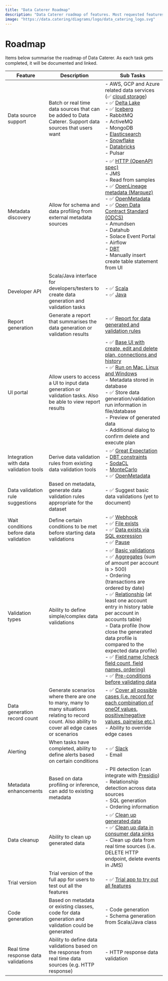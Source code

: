 ```yaml
---
title: "Data Caterer Roadmap"
description: "Data Caterer roadmap of features. Most requested features for test data management tools."
image: "https://data.catering/diagrams/logo/data_catering_logo.svg"
---
```


# Roadmap

Items below summarise the roadmap of Data Caterer. As each task gets completed, it will be documented and linked.

| Feature                                | Description                                                                                                                                         | Sub Tasks                                                                                                                                                                                                                                                                                                                                                                                                                                                                                                                                                                                                                                                                                                                                                                                   |
|----------------------------------------|-----------------------------------------------------------------------------------------------------------------------------------------------------|---------------------------------------------------------------------------------------------------------------------------------------------------------------------------------------------------------------------------------------------------------------------------------------------------------------------------------------------------------------------------------------------------------------------------------------------------------------------------------------------------------------------------------------------------------------------------------------------------------------------------------------------------------------------------------------------------------------------------------------------------------------------------------------------|
| Data source support                    | Batch or real time data sources that can be added to Data Caterer. Support data sources that users want                                             | - AWS, GCP and Azure related data services (:white_check_mark: [cloud storage](../docs/advanced.md#cloud-storage))<br>- :white_check_mark: [Delta Lake](../docs/guide/data-source/file/delta-lake.md)<br>- :white_check_mark: [Iceberg](../docs/guide/data-source/file/iceberg.md)<br>- RabbitMQ<br>- ActiveMQ<br>- MongoDB<br>- [Elasticsearch](https://github.com/data-catering/data-caterer/issues/7)<br>- [Snowflake](https://github.com/data-catering/data-caterer/issues/6)<br>- [Databricks](https://github.com/data-catering/data-caterer/issues/5)<br>- Pulsar                                                                                                                                                                                                                     |
| Metadata discovery                     | Allow for schema and data profiling from external metadata sources                                                                                  | - :white_check_mark: [HTTP (OpenAPI spec)](../docs/guide/data-source/http/http.md)<br>- JMS<br>- Read from samples<br>- :white_check_mark: [OpenLineage metadata (Marquez)](../docs/guide/data-source/metadata/marquez.md)<br>- :white_check_mark: [OpenMetadata](../docs/guide/data-source/metadata/open-metadata.md)<br>- :white_check_mark: [Open Data Contract Standard (ODCS)](https://github.com/data-catering/data-caterer/issues/9)<br>- Amundsen<br>- Datahub<br>- Solace Event Portal<br>- Airflow<br>- [DBT](https://github.com/data-catering/data-caterer/issues/8)<br>- Manually insert create table statement from UI                                                                                                                                                         |
| Developer API                          | Scala/Java interface for developers/testers to create data generation and validation tasks                                                          | - :white_check_mark: [Scala](https://github.com/data-catering/data-caterer-example)<br>- :white_check_mark: [Java](https://github.com/data-catering/data-caterer-example)                                                                                                                                                                                                                                                                                                                                                                                                                                                                                                                                                                                                                   |
| Report generation                      | Generate a report that summarises the data generation or validation results                                                                         | - :white_check_mark: [Report for data generated and validation rules](../sample/report/html/index.html)                                                                                                                                                                                                                                                                                                                                                                                                                                                                                                                                                                                                                                                                                     |
| UI portal                              | Allow users to access a UI to input data generation or validation tasks. Also be able to view report results                                        | - :white_check_mark: [Base UI with create, edit and delete plan, connections and history](../get-started/quick-start.md)<br>- :white_check_mark: [Run on Mac, Linux and Windows](../get-started/quick-start.md)<br>- Metadata stored in database<br>- :white_check_mark: Store data generation/validation run information in file/database<br>- Preview of generated data<br>- Additional dialog to confirm delete and execute plan                                                                                                                                                                                                                                                                                                                                                         |                                  
| Integration with data validation tools | Derive data validation rules from existing data validation tools                                                                                    | - :white_check_mark: [Great Expectation](../docs/validation/external-source-validation.md#great-expectations)<br>- [DBT constraints](https://docs.getdbt.com/reference/resource-properties/constraints)<br>- [SodaCL](https://docs.soda.io/soda-cl/soda-cl-overview.html)<br>- [MonteCarlo](https://docs.getmontecarlo.com/docs/monitors-as-code)<br>- :white_check_mark: [OpenMetadata](../docs/validation/external-source-validation.md#openmetadata)                                                                                                                                                                                                                                                                                                                                     |
| Data validation rule suggestions       | Based on metadata, generate data validation rules appropriate for the dataset                                                                       | - :white_check_mark: Suggest basic data validations (yet to document)                                                                                                                                                                                                                                                                                                                                                                                                                                                                                                                                                                                                                                                                                                                       |
| Wait conditions before data validation | Define certain conditions to be met before starting data validations                                                                                | - :white_check_mark: [Webhook](../docs/validation.md#webhook)<br>- :white_check_mark: [File exists](../docs/validation.md#file-exists)<br>- :white_check_mark: [Data exists via SQL expression](../docs/validation.md#data-exists)<br>- :white_check_mark: [Pause](../docs/validation.md#pause)                                                                                                                                                                                                                                                                                                                                                                                                                                                                                             |
| Validation types                       | Ability to define simple/complex data validations                                                                                                   | - :white_check_mark: [Basic validations](../docs/validation/basic-validation.md)<br>- :white_check_mark: [Aggregates](../docs/validation/group-by-validation.md) (sum of amount per account is > 500)<br>- Ordering (transactions are ordered by date)<br>- :white_check_mark: [Relationship](../docs/validation/upstream-data-source-validation.md) (at least one account entry in history table per account in accounts table)<br>- Data profile (how close the generated data profile is compared to the expected data profile)<br>- :white_check_mark: [Field name (check field count, field names, ordering)](../docs/validation/field-name-validation.md)<br>- :white_check_mark: [Pre-conditions before validating data](https://github.com/data-catering/data-caterer/issues/3) |
| Data generation record count           | Generate scenarios where there are one to many, many to many situations relating to record count. Also ability to cover all edge cases or scenarios | - :white_check_mark: [Cover all possible cases (i.e. record for each combination of oneOf values, positive/negative values, pairwise etc.)](https://github.com/data-catering/data-caterer/issues/4)<br>- Ability to override edge cases                                                                                                                                                                                                                                                                                                                                                                                                                                                                                                                                                     |
| Alerting                               | When tasks have completed, ability to define alerts based on certain conditions                                                                     | - :white_check_mark: [Slack](../docs/report/alert.md#slack)<br>- Email                                                                                                                                                                                                                                                                                                                                                                                                                                                                                                                                                                                                                                                                                                                      |
| Metadata enhancements                  | Based on data profiling or inference, can add to existing metadata                                                                                  | - PII detection (can integrate with [Presidio](https://microsoft.github.io/presidio/analyzer/))<br>- Relationship detection across data sources<br>- SQL generation<br>- Ordering information                                                                                                                                                                                                                                                                                                                                                                                                                                                                                                                                                                                               |
| Data cleanup                           | Ability to clean up generated data                                                                                                                  | - :white_check_mark: [Clean up generated data](../docs/guide/scenario/delete-generated-data.md)<br>- :white_check_mark: [Clean up data in consumer data sinks](../docs/delete-data.md)<br>- Clean up data from real time sources (i.e. DELETE HTTP endpoint, delete events in JMS)                                                                                                                                                                                                                                                                                                                                                                                                                                                                                                          |
| Trial version                          | Trial version of the full app for users to test out all the features                                                                                | - :white_check_mark: [Trial app to try out all features](../get-started/quick-start.md)                                                                                                                                                                                                                                                                                                                                                                                                                                                                                                                                                                                                                                                                                                     |
| Code generation                        | Based on metadata or existing classes, code for data generation and validation could be generated                                                   | - Code generation<br>- Schema generation from Scala/Java class                                                                                                                                                                                                                                                                                                                                                                                                                                                                                                                                                                                                                                                                                                                              |
| Real time response data validations    | Ability to define data validations based on the response from real time data sources (e.g. HTTP response)                                           | - HTTP response data validation                                                                                                                                                                                                                                                                                                                                                                                                                                                                                                                                                                                                                                                                                                                                                             |

